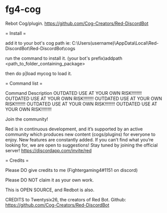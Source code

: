 # fg4-cog
Rebot Cog/plugin. https://github.com/Cog-Creators/Red-DiscordBot

= Install =

add it to your bot's cog path
ie: C:\Users\(username)\AppData\Local\Red-DiscordBot\Red-DiscordBot\cogs

run the command to install it.
(your bot's prefix)addpath <path_to_folder_containing_package>

then do p]load mycog to load it.

= Command list =<p>

Command            Description
OUTDATED USE AT YOUR OWN RISK!!!!!!!!
OUTDATED USE AT YOUR OWN RISK!!!!!!!!
OUTDATED USE AT YOUR OWN RISK!!!!!!!!
OUTDATED USE AT YOUR OWN RISK!!!!!!!!
OUTDATED USE AT YOUR OWN RISK!!!!!!!!

Join the community!

Red is in continuous development, and it’s supported by an active community which produces new content (cogs/plugins) for everyone to enjoy. New features are constantly added. If you can’t find what you’re looking for, we are open to suggestions! Stay tuned by joining the official server!
https://discordapp.com/invite/red

= Credits =

Please DO give credits to me (Fightergaming4#1151 on discord)<p>
Please DO NOT claim it as your own work.<p>
This is OPEN SOURCE, and Redbot is also.<p><p>
CREDITS to Twentysix26, the creators of Red Bot. Github: https://github.com/Cog-Creators/Red-DiscordBot<p>
